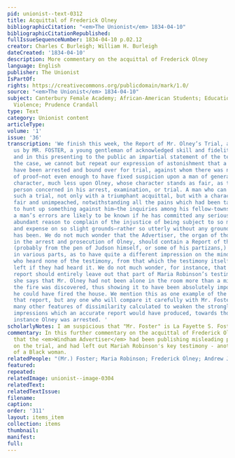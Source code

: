 ```yaml
---
pid: unionist--text-0312
title: Acquittal of Frederick Olney
bibliographicCitation: "<em>The Unionist</em> 1834-04-10"
bibliographicCitationRepublished: 
fullIssueSequenceNumber: 1834-04-10 p.02.12
creator: Charles C Burleigh; William H. Burleigh
dateCreated: '1834-04-10'
description: More commentary on the acquittal of Frederick Olney
language: English
publisher: The Unionist
IsPartOf: 
rights: https://creativecommons.org/publicdomain/mark/1.0/
source: "<em>The Unionist</em> 1834-04-10"
subject: Canterbury Female Academy; African-American Students; Education; Race; Vigilante
  Violence; Prudence Crandall
type: Text
category: Unionist content
articleType: 
volume: '1'
issue: '36'
transcription: 'We finish this week, the Report of Mr. Olney’s Trial, as furnished
  us by MR. FOSTER, a young gentleman of acknowledged skill and fidelity as a reporter;
  and in this presenting to the public an impartial statement of the testimony in
  the case, we cannot but repeat our expression of astonishment that a man should
  have been arrested and bound over for trial, against whom there was not a shadow
  of proof—not even enough to have fixed suspicion upon a man of generally suspicious
  character, much less upon Olney, whose character stands as fair, as that of any
  person concerned in his arrest, examination, or trial. A man who can come out from
  such a trial, not only with a triumphant acquittal, but with a character so perfectly
  fair and unimpeached, notwithstanding all the pains which had been taken beforehand
  to hunt up something against him—the inquiries among his fellow-townsmen, where
  a man’s errors are likely to be known if he has committed any serious ones—has certainly
  abundant reason to complain of the injustice of being subject to so much trouble
  and expense on so slight grounds—rather so utterly without any grounds, as Mr. Olney
  has been. We do not much wonder that the Advertiser, the organ of those concerned
  in the arrest and prosecution of Olney, should contain a Report of the evidence,
  (probably from the pen of Judson himself, or some of his partizans,) so discolored
  in various parts, as to have quite a different impression on the mind of readers
  who heard none of the testimony, from that which the testimony itself would have
  left if they had heard it. We do not much wonder, for instance, that the Advertiser’s
  report should entirely leave out that part of Maria Robinson’s testimony in which
  she says that Mr. Olney had not been alone in the room more than a minute before
  the fire was discovered, thus showing it to have been absolutely impossible that
  he could have fired the house. We mention this as one example of the accuracy of
  that report, but any one who will compare it carefully with Mr. Foster’s, will find
  many other features of dissimilarity calculated to weaken the strongly unfavorable
  impressions which an accurate report would have produced, towards those at whose
  instance Olney was arrested. '
scholarlyNotes: I am suspicious that "Mr. Foster" is La Fayette S. Foster (1806-1880)
commentary: In this further commentary on the acquittal of Frederick Olney, we learn
  that the <em>Windham Advertiser</em> had been publishing misleading partial reports
  on the trial, and had left out Mariah Robinson's key testimony - another erasure
  of a Black woman.
relatedPeople: "(Mr.) Foster; Maria Robinson; Frederick Olney; Andrew Judson"
featured: 
repeated: 
relatedImage: unionist--image-0304
relatedText: 
relatedTextIssue: 
filename: 
caption: 
order: '311'
layout: items_item
collection: items
thumbnail: 
manifest: 
full: 
---
```

